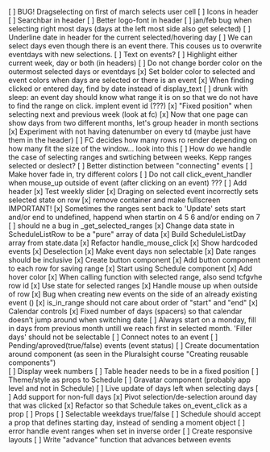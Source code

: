 [ ] BUG! Dragselecting on first of march selects user cell
[ ] Icons in header
[ ] Searchbar in header
[ ] Better logo-font in header
[ ] jan/feb bug when selecting right most days (days at the left most side also get selected)
[ ] Underline date in header for the current selected/hovering day
[ ] We can select days even though there is an event there. This couses us to overwrite eventdays with new selections.
[ ] Text on events?
[ ] Highlight either current week, day or both (in headers)
[ ] Do not change border color on the outermost selected days or eventdays
[x] Set bolder color to selected and event colors when days are selected or there is an event
[x] When finding clicked or entered day, find by date instead of display_text
[ ] drunk with sleep: an event day should know what range it is on so that we do not have to find the range on click. implent event id (???)
[x] "Fixed position" when selecting next and previous week (look at fc)
[x] Now that one page can show days from two different months, let's group header in month sections
[x] Experiment with not having datenumber on every td (maybe just have them in the header)
[ ] FC decides how many rows ro render depending on how many fit the size of the window... look into this
[ ] How do we handle the case of selecting ranges and swtiching between weeks. Kepp ranges selected or deslect?
[ ] Better distinction between "connecting" events
[ ] Make hover fade in, try different colors
[ ] Do not call click_event_handler when mouse_up outside of event (after clicking on an event) ???
[ ] Add header
[x] Test weekly slider
[x] Draging on selected event incorrectly sets selected state on row
[x] remove container and make fullscreen
IMPORTANT!
[x] Sometimes the ranges sent back to 'Update' sets start and/or end to undefined, happend when startin on 4 5 6 and/or ending on 7
[ ] should ne a bug in _get_selected_ranges
[x] Change data state in ScheduleListRow to be a "pure" array of data
[x] Build ScheduleListDay array from state.data
[x] Refactor handle_mouse_click
[x] Show hardcoded events
[x] Deselection
[x] Make event days non selectable
[x] Date ranges should be inclusive
[x] Create button component
[x] Add button component to each row for saving range
[x] Start using Schedule component
[x] Add hover color
[x] When calling function with selected range, also send tcfgvhe row id
[x] Use state for selected ranges
[x] Handle mouse up when outside of row
[x] Bug when creating new events on the side of an already existing event ()
[x] is_in_range should not care about order of "start" and "end"
[x] Calendar controls
[x] Fixed number of days (spacers) so that calendar doesn’t jump around when switching date
[ ] Always start on a monday, fill in days from previous month untill we reach first in selected month. 'Filler days' should not be selectable
[ ] Connect notes to an event
[ ] Pending/aproved(true/false) events (event status)
[ ] Create documentation around component (as seen in the Pluralsight course "Creating reusable components")  
[ ] Display week numbers
[ ] Table header needs to be in a fixed position
[ ] Theme/style as props to Schedule
[ ] Gravatar component (probably app level and not in Schedule)
[ ] Live update of days left when selecting days
[ ] Add support for non-full days
[x] Pivot selection/de-selection around day that was clicked
[x] Refactor so that Schedule takes on_event_click as a prop
[ ] Props
    [ ] Selectable weekdays true/false
[ ] Schedule should accept a prop that defines starting day, instead of sending a moment object
[ ] error handle event ranges when set in inverse order
[ ] Create responsive layouts
[ ] Write "advance" function that advances between events
